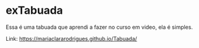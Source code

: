 # exTabuada
Essa é uma tabuada que aprendi a fazer no curso em video, ela é simples.

Link: https://mariaclararodrigues.github.io/Tabuada/
